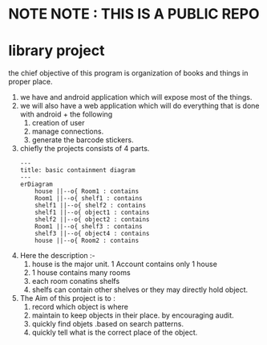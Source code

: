 # NOTE NOTE : THIS IS A PUBLIC REPO
# library project
the chief objective of this program is organization of books and things in proper place.

1. we have and android application which will expose most of the things.
1. we will also have a web application which will do everything that is done with android + the following
    1. creation of user
    1. manage connections.
    1. generate the barcode stickers.
1. chiefly the projects consists of 4 parts.
    ```mermaid
    ---
    title: basic containment diagram
    ---
    erDiagram
        house ||--o{ Room1 : contains
        Room1 ||--o{ shelf1 : contains 
        shelf1 ||--o{ shelf2 : contains
        shelf1 ||--o{ object1 : contains
        shelf2 ||--o{ object2 : contains
        Room1 ||--o{ shelf3 : contains
        shelf3 ||--o{ object4 : contains
        house ||--o{ Room2 : contains
    ```
1. Here the description :-
    1. house is the major unit. 1 Account contains only 1 house
    1. 1 house contains many rooms
    1. each room conatins shelfs
    1. shelfs can contain other shelves or they may directly hold object.
1. The Aim of this project is to :
    1. record which object is where
    1. maintain to keep objects in their place. by encouraging audit.
    1. quickly find objets .based on search patterns.
    1. quickly tell what is the correct place of the object.

